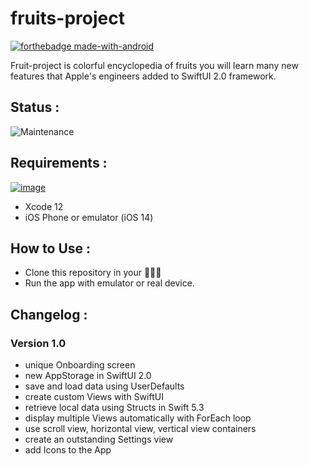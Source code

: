 # fruits-project

[![forthebadge made-with-android](https://forthebadge.com/images/badges/made-with-swift.svg)](https://www.apple.com/)

Fruit-project is colorful encyclopedia of fruits you will learn many new features that Apple's engineers added to SwiftUI 2.0 framework.

## Status :

![Maintenance](https://img.shields.io/badge/Maintained%3F-no-red.svg)

## Requirements :

[![image](https://img.shields.io/badge/iOS-3DDC84?style=for-the-badge&logo=apple&logoColor=white)](https://www.android.com/)

- Xcode 12
- iOS Phone or emulator (iOS 14)

## How to Use :

- Clone this repository in your 🧑🏻‍💻
- Run the app with emulator or real device.

## Changelog :

### Version 1.0 
- unique Onboarding screen
- new AppStorage in SwiftUI 2.0
- save and load data using UserDefaults
- create custom Views with SwiftUI
- retrieve local data using Structs in Swift 5.3
- display multiple Views automatically with ForEach loop
- use scroll view, horizontal view, vertical view containers
- create an outstanding Settings view
- add Icons to the App

